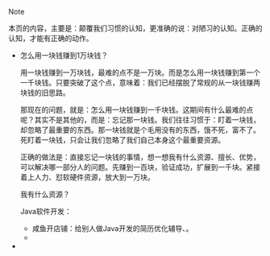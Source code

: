 > [!NOTE]
>
> 本页的内容，主要是：颠覆我们习惯的认知，更准确的说：对陋习的认知。正确的认知，才能有正确的动作。

- 怎么用一块钱赚到1万块钱？

  用一块钱赚到一万块钱，最难的点不是一万块。而是怎么用一块钱赚到第一个一千块钱。只要突破了这个点，意味着：我们已经摆脱了常规的从一块钱赚两块钱的旧思路。

  那现在的问题，就是：怎么用一块钱赚到一千块钱。这期间有什么最难的点呢？其实不是其他的，而是：忘记那一块钱。我们往往习惯于：盯着一块钱，却忽略了最重要的东西。那一块钱就是个毛用没有的东西，饿不死，富不了。死盯着一块钱，只会让我们忽略了我们自己本身这个最重要资源。

  正确的做法是：直接忘记一块钱的事情，想一想我有什么资源、擅长、优势，可以解决哪一部分人的问题。先赚到一百块，验证成功，扩展到一千块。紧接着上人力、怼软硬件资源，放大到一万块。

  

  我有什么资源？

  Java软件开发：

  - 咸鱼开店铺：给别人做Java开发的简历优化辅导、。
  - 

- 

  

  

